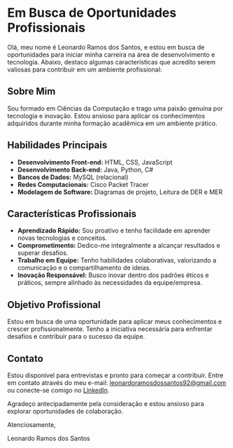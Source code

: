 # Em Busca de Oportunidades Profissionais

Olá, meu nome é Leonardo Ramos dos Santos, e estou em busca de oportunidades para iniciar minha carreira na área de desenvolvimento e tecnologia. Abaixo, destaco algumas características que acredito serem valiosas para contribuir em um ambiente profissional:

## Sobre Mim

Sou formado em Ciências da Computação e trago uma paixão genuína por tecnologia e inovação. Estou ansioso para aplicar os conhecimentos adquiridos durante minha formação acadêmica em um ambiente prático.

## Habilidades Principais

- **Desenvolvimento Front-end:** HTML, CSS, JavaScript
- **Desenvolvimento Back-end:** Java, Python, C#
- **Bancos de Dados:** MySQL (relacional)
- **Redes Computacionais:** Cisco Packet Tracer
- **Modelagem de Software:** Diagramas de projeto, Leitura de DER e MER

## Características Profissionais

- **Aprendizado Rápido:** Sou proativo e tenho facilidade em aprender novas tecnologias e conceitos.
- **Comprometimento:** Dedico-me integralmente a alcançar resultados e superar desafios.
- **Trabalho em Equipe:** Tenho habilidades colaborativas, valorizando a comunicação e o compartilhamento de ideias.
- **Inovação Responsável:** Busco inovar dentro dos padrões éticos e práticos, sempre alinhado às necessidades da equipe/empresa.

## Objetivo Profissional

Estou em busca de uma oportunidade para aplicar meus conhecimentos e crescer profissionalmente. Tenho a iniciativa necessária para enfrentar desafios e contribuir para o sucesso da equipe.

## Contato

Estou disponível para entrevistas e pronto para começar a contribuir. Entre em contato através do meu e-mail: leonardoramosdossantos92@gmail.com ou conecte-se comigo no [LinkedIn](www.linkedin.com/in/leonardo-ramos-dos-santos-8b2895242).

Agradeço antecipadamente pela consideração e estou ansioso para explorar oportunidades de colaboração.

Atenciosamente,

Leonardo Ramos dos Santos

